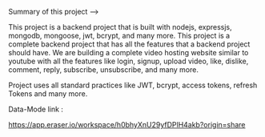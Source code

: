 
Summary of this project -->

This project is a backend project that is built with nodejs, expressjs, mongodb, mongoose, jwt, bcrypt, and many more. This project is a complete backend project that has all the features that a backend project should have. We are building a complete video hosting website similar to youtube with all the features like login, signup, upload video, like, dislike, comment, reply, subscribe, unsubscribe, and many more.

Project uses all standard practices like JWT, bcrypt, access tokens, refresh Tokens and many more. 

Data-Mode link :

https://app.eraser.io/workspace/h0bhyXnU29yfDPlH4akb?origin=share